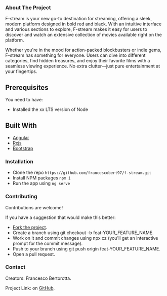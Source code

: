 ### About The Project
F-stream is your new go-to destination for streaming, offering a sleek, modern platform designed in bold red and black. With an intuitive interface and various sections to explore, F-stream makes it easy for users to discover and watch an extensive collection of movies available right on the platform.

Whether you're in the mood for action-packed blockbusters or indie gems, F-stream has something for everyone. Users can dive into different categories, find hidden treasures, and enjoy their favorite films with a seamless viewing experience. No extra clutter—just pure entertainment at your fingertips.

## Prerequisites
You need to have:
  - Installed the xx LTS version of Node

## Built With
- [Angular](https://angular.dev/)
- [Rxjs](https://rxjs.dev/)
- [Bootstrap](https://getbootstrap.com/)
  
### Installation

- Clone the repo
```https://github.com/francescobert97/f-stream.git```
- Install NPM packages
```npm i```
- Run the app using
```ng serve```


### Contributing
Contributions are welcome!

If you have a suggestion that would make this better:

- [Fork the project](https://github.com/francescobert97/f-stream/fork).
- Create a branch using git checkout -b feat-YOUR_FEATURE_NAME.
- Work on it and commit changes using npx cz (you'll get an interactive prompt for the commit message).
- Push to your branch using git push origin feat-YOUR_FEATURE_NAME.
- Open a pull request.
  
### Contact
Creators: Francesco Bertorotta.

Project Link: on [GitHub](https://github.com/francescobert97/f-stream).
